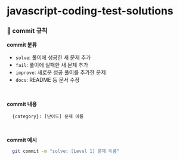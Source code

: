 # javascript-coding-test-solutions

### 📍 commit 규칙

**commit 분류**
* `solve`: 풀이에 성공한 새 문제 추가
* `fail`: 풀이에 실패한 새 문제 추가
* `improve`: 새로운 성공 풀이를 추가한 문제
* `docs`: README 등 문서 수정  

<br>

**commit 내용**
```
  {category}: [난이도] 문제 이름
```

<br>

**commit 예시**
```bash
  git commit -m "solve: [Level 1] 문제 이름"
```
